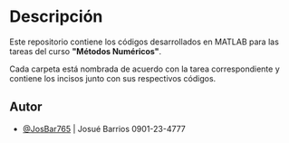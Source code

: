 
# Descripción

Este repositorio contiene los códigos desarrollados en MATLAB para las tareas del curso **"Métodos Numéricos"**.  

Cada carpeta está nombrada de acuerdo con la tarea correspondiente y contiene los incisos junto con sus respectivos códigos.


## Autor

- [@JosBar765](https://www.github.com/JosBar765) | Josué Barrios 0901-23-4777

